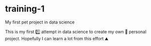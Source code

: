 # training-1
My first pet project in data science

This is my first :one: attempt in data science to create my own :man: personal project. Hopefully I can learn a lot from this effort :mountain:
